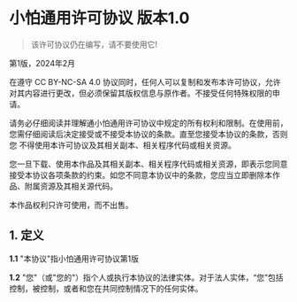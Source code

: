 # 小怕通用许可协议 版本1.0

> 该许可协议仍在编写，请不要使用它!

第1版，2024年2月

在遵守 CC BY-NC-SA 4.0 协议同时，任何人可以复制和发布本许可协议，允许对其内容进行更改，但必须保留其版权信息与原作者。不接受任何特殊权限的申请。

请务必仔细阅读并理解通小怕通用许可协议中规定的所有权利和限制。在使用前，您需仔细阅读后决定接受或不接受本协议的条款。直至您接受本协议的条款，否则您 不得使用本许可协议及其相关副本、相关程序代码或相关资源。

您一旦下载、使用本作品及其相关副本、相关程序代码或相关资源，即表示您同意接受本协议各项条款的约束。如您不同意本协议中的条款，您应当立即删除本作品、附属资源及其相关源代码。

本作品权利只许可使用，而不出售。

## 1. 定义

**1.1** "本协议"指小怕通用许可协议第1版

**1.2** "您"（或"您的"）指个人或执行本协议的法律实体。对于法人实体，“您”包括控制，被控制，或者和您在共同控制情况下的任何实体。
